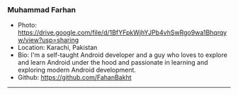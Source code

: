### Muhammad Farhan
- Photo: https://drive.google.com/file/d/1BfYFpkWjhYJPb4vhSwRgo9wa1Bhqrqyw/view?usp=sharing
- Location: Karachi, Pakistan
- Bio: I'm a self-taught Android developer and a guy who loves to explore and learn Android under the hood and passionate in learning and exploring modern Android development.
- Github: https://github.com/FahanBakht
***
